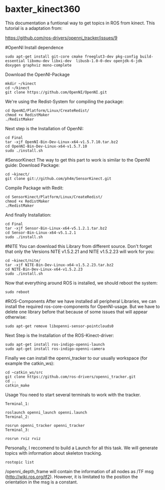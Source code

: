 # baxter_kinect360
This documentation a funtional way to get topics in ROS from kinect. This tutorial is a adaptation from:

https://github.com/ros-drivers/openni_tracker/issues/9


#OpenNI
Install dependence
```
sudo apt-get install git-core cmake freeglut3-dev pkg-config build-essential libxmu-dev libxi-dev  libusb-1.0-0-dev openjdk-6-jdk
doxygen graphviz mono-complete
```
Download the OpenNI-Package

```
mkdir ~/kinect
cd ~/kinect
git clone https://github.com/OpenNI/OpenNI.git
```
We're using the Redist-System for compiling the package:

```
cd OpenNI/Platform/Linux/CreateRedist/
chmod +x RedistMaker
./RedistMaker
```
Next step is the Installation of OpenNI:

```
cd Final
tar -xjf OpenNI-Bin-Dev-Linux-x64-v1.5.7.10.tar.bz2
cd OpenNI-Bin-Dev-Linux-x64-v1.5.7.10
sudo ./install.sh
```

#SensorKinect
The way to get this part to work is similar to the OpenNI guide:
Download Package:
```
cd ~kinect/
git clone git://github.com/ph4m/SensorKinect.git
```
Compile Package with Redit:
```
cd SensorKinect/Platform/Linux/CreateRedist/
chmod +x RedistMaker
./RedistMaker
```
And finally Installation:
```
cd Final
tar -xjf Sensor-Bin-Linux-x64-v5.1.2.1.tar.bz2
cd Sensor-Bin-Linux-x64-v5.1.2.1
sudo ./install.sh
```
#NITE
You can download this Library from different source. Don't forget that only the Versions NITE v1.5.2.21 and NITE v1.5.2.23 will work for you:
```
cd ~kinect/nite/
tar -xjf NITE-Bin-Dev-Linux-x64-v1.5.2.23.tar.bz2
cd NITE-Bin-Dev-Linux-x64-v1.5.2.23
sudo ./install.sh
```
Now that everything around ROS is installed, we should reboot the system:
```
sudo reboot
```
#ROS-Components
After we have installed all peripheral Libraries, we can install the required ros-core-components for OpenNI-usage. But we have to delete one library before that because of some issues that will appear otherwise:
```
sudo apt-get remove libopenni-sensor-pointclouds0
```
Next Step is the Installation of the ROS-Kinect-driver:
```
sudo apt-get install ros-indigo-openni-launch
sudo apt-get install ros-indigo-openni-camera
```
Finally we can install the openni_tracker to our usually workspace (for example the catkin_ws):
```
cd ~catkin_ws/src
git clone https://github.com/ros-drivers/openni_tracker.git 
cd ..
catkin_make
```
Usage
You need to start several terminals to work with the tracker.
```
Terminal_1:

roslaunch openni_launch openni.launch
Terminal_2:

rosrun openni_tracker openni_tracker
Terminal_3:

rosrun rviz rviz
```
Personally, I reccomend to build a Launch for all this task. We will generate topics with information about skeleton tracking. 
```
rostopic list
```
/openni_depth_frame will contain the information of all nodes as /TF msg (http://wiki.ros.org/tf2). However, it is limitated to the position the orientation in the msg is a constant. 

